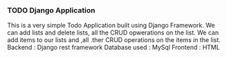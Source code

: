 ### TODO Django Application
This is a very simple Todo Application built using Django Framework. We can add lists and delete lists, all the CRUD opwerations on the list. We can add items to our lists and ,all .ther CRUD operations on the items in the list. Backend : Django rest framework Database used : MySql Frontend : HTML
